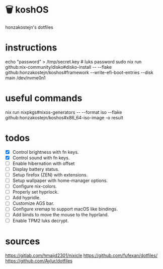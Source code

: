 # 🗑️ koshOS
honzakostejn's dotfiles

# instructions
echo "password" > /tmp/secret.key # luks password
sudo nix run github:nix-community/disko#disko-install -- --flake github:honzakostejn/koshos#framework --write-efi-boot-entries --disk main /dev/nvme0n1 

# useful commands
nix run nixpkgs#nixos-generators -- --format iso --flake github:honzakostejn/koshos#x86_64-iso-image -o result

# todos
- [x] Control brightness with fn keys.
- [x] Control sound with fn keys.
- [ ] Enable hibernation with offset
- [ ] Display battery status.
- [ ] Setup firefox (ZEN) with extensions.
- [ ] Setup wallpaper with home-manager options.
- [ ] Configure nix-colors.
- [ ] Properly set hyprlock.
- [ ] Add hypridle.
- [ ] Customize AGS bar.
- [ ] Configure xremap to support macOS like bindings.
- [ ] Add binds to move the mouse to the hyprland.
- [ ] Enable TPM2 luks decrypt.

# sources
https://gitlab.com/hmajid2301/nixicle
https://github.com/fufexan/dotfiles/
https://github.com/Aylur/dotfiles